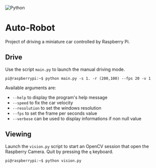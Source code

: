 ![Python](https://img.shields.io/badge/python-3.7-blue.svg)



# Auto-Robot
Project of driving a miniature car controlled by Raspberry Pi.



## Drive
Use the script `main.py` to launch the manual driving mode.
```console
pi@raspberrypi:~$ python main.py -s 1. -r (200,100) --fps 20 -v 1
```

Available arguments are:

- `--help` to display the program's help message
- `--speed` to fix the car velocity
- `--resolution` to set the windows resolution
- `--fps` to set the frame per seconds value
- `--verbose` can be used to display informations if non null value


## Viewing
Launch the `vision.py` script to start an OpenCV session that open the Raspberry Camera. Quit by pressing the `q` keyboard.
```console
pi@raspberrypi:~$ python vision.py
```


